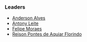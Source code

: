 ### Leaders

* [Anderson Alves](mailto:anderson.alves@owasp.org)
* [Antony Leite](mailto:antony.leite@owasp.org)
* [Felipe Moraes](mailto:felipe.moraes@owasp.org)
* [Reison Pontes de Aquiar Florindo](mailto:reison.florindo@owasp.org)



